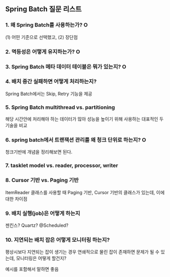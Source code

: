 ## Spring Batch 질문 리스트

### 1. 왜 Spring Batch를 사용하는가? O

(1) 어떤 기준으로 선택했고, (2) 장단점

### 2. 멱등성은 어떻게 유지하는가? O

### 3. Spring Batch 메타 데이터 테이블은 뭐가 있는지?  O

### 4. 배치 중간 실패하면 어떻게 처리하는지?

Spring Batch에서는 Skip, Retry 기능을 제공

### 5. Spring Batch multithread vs. partitioning

해당 시간안에 처리해야 하는 데이터가 많아 성능을 높이기 위해 사용하는 대표적인 두 기술을 비교

### 6. spring batch에서 트랜잭션 관리를 왜 청크 단위로 하는지? O

청크기반에 개념을 정리해보면 된다. 

### 7. tasklet model vs. reader, processor, writer 

### 8. Cursor 기반 vs. Paging 기반 

ItemReader 클래스를 사용할 때 Paging 기반, Cursor 기반의 클래스가 있는데, 이에 대한 차이점

### 9. 배치 실행(job)은 어떻게 하는지

젠킨스? Quartz? @Scheduled?

### 10. 지연되는 배치 잡은 어떻게 모니터링 하는지?

평상시보다 지연되는 잡이 생기는 경우 연쇄적으로 물린 잡이 존재하면 문제가 될 수 있는데, 모니터링은 어떻게 할건지?

예시를 포함해서 말하면 좋음 